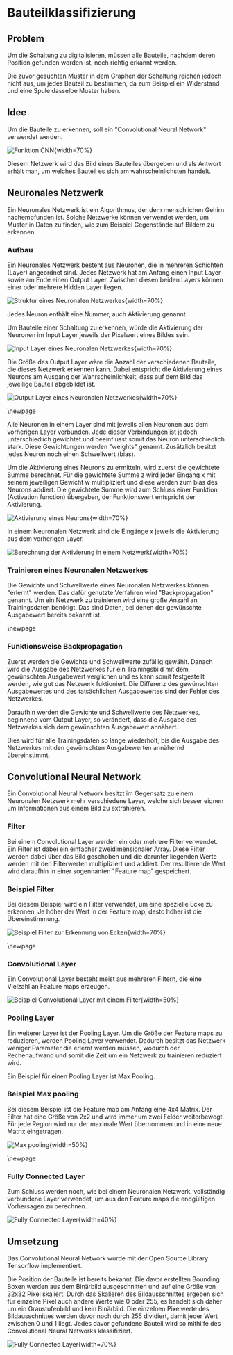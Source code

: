 # Bauteilklassifizierung

## Problem

Um die Schaltung zu digitalisieren, müssen alle Bauteile, nachdem deren Position gefunden worden ist, noch richtig erkannt werden.

Die zuvor gesuchten Muster in dem Graphen der Schaltung reichen jedoch nicht aus, um jedes Bauteil zu bestimmen, da zum Beispiel ein Widerstand und eine Spule dasselbe Muster haben.

## Idee

Um die Bauteile zu erkennen, soll ein "Convolutional Neural Network" verwendet werden.

![Funktion CNN](.\Dateien\cnn.png){width=70%}

Diesem Netzwerk wird das Bild eines Bauteiles übergeben und als Antwort erhält man, um welches Bauteil es sich am wahrscheinlichsten handelt.

## Neuronales Netzwerk

Ein Neuronales Netzwerk ist ein Algorithmus, der dem menschlichen Gehirn nachempfunden ist. Solche Netzwerke können verwendet werden, um Muster in Daten zu finden, wie zum Beispiel Gegenstände auf Bildern zu erkennen.

### Aufbau

Ein Neuronales Netzwerk besteht aus Neuronen, die in mehreren Schichten (Layer) angeordnet sind. Jedes Netzwerk hat am Anfang einen Input Layer sowie am Ende einen Output Layer. Zwischen diesen beiden Layers können einer oder mehrere Hidden Layer liegen.

![Struktur eines Neuronalen Netzwerkes](.\Dateien\aufbauNN.png){width=70%}

Jedes Neuron enthält eine Nummer, auch Aktivierung genannt.

Um Bauteile einer Schaltung zu erkennen, würde die Aktivierung der Neuronen im Input Layer jeweils der Pixelwert eines Bildes sein.

![Input Layer eines Neuronalen Netzwerkes](.\Dateien\inputLayer.png){width=70%}

Die Größe des Output Layer wäre die Anzahl der verschiedenen Bauteile, die dieses Netzwerk erkennen kann. Dabei entspricht die Aktivierung eines Neurons am Ausgang der Wahrscheinlichkeit, dass auf dem Bild das jeweilige Bauteil abgebildet ist. 

![Output Layer eines Neuronalen Netzwerkes](.\Dateien\outputLayer.png){width=70%}

\newpage

Alle Neuronen in einem Layer sind mit jeweils allen Neuronen aus dem vorherigen Layer verbunden. Jede dieser Verbindungen ist jedoch unterschiedlich gewichtet und beeinflusst somit das Neuron unterschiedlich stark. Diese Gewichtungen werden "weights" genannt.
Zusätzlich besitzt jedes Neuron noch einen Schwellwert (bias).

Um die Aktivierung eines Neurons zu ermitteln, wird zuerst die gewichtete Summe berechnet. Für die gewichtete Summe z wird jeder Eingang x mit seinem jeweiligen Gewicht w multipliziert und diese werden zum bias des Neurons addiert. Die gewichtete Summe wird zum Schluss einer Funktion (Activation function) übergeben, der Funktionswert entspricht der Aktivierung.

![Aktivierung eines Neurons](.\Dateien\singleNeuron.png){width=70%}

In einem Neuronalen Netzwerk sind die Eingänge x jeweils die Aktivierung aus dem vorherigen Layer.

![Berechnung der Aktivierung in einem Netzwerk](.\Dateien\calculate.png){width=70%}

### Trainieren eines Neuronalen Netzwerkes

Die Gewichte und Schwellwerte eines Neuronalen Netzwerkes können "erlernt" werden.
Das dafür genutzte Verfahren wird "Backpropagation" genannt.
Um ein Netzwerk zu trainieren wird eine große Anzahl an Trainingsdaten benötigt. Das sind Daten, bei denen der gewünschte Ausgabewert bereits bekannt ist. 

\newpage

### Funktionsweise Backpropagation

Zuerst werden die Gewichte und Schwellwerte zufällig gewählt. Danach wird die Ausgabe des Netzwerkes für ein Trainingsbild mit dem gewünschten Ausgabewert verglichen und es kann somit festgestellt werden, wie gut das Netzwerk fuktioniert. 
Die Differenz des gewünschten Ausgabewertes und des tatsächlichen Ausgabewertes sind der Fehler des Netzwerkes.

Daraufhin werden die Gewichte und Schwellwerte des Netzwerkes, beginnend vom Output Layer, so verändert, dass die Ausgabe des Netzwerkes sich dem gewünschten Ausgabewert annähert. 

Dies wird für alle Trainingsdaten so lange wiederholt, bis die Ausgabe des Netzwerkes mit den gewünschten Ausgabewerten annähernd übereinstimmt.

## Convolutional Neural Network

Ein Convolutional Neural Network besitzt im Gegensatz zu einem Neuronalen Netzwerk mehr verschiedene Layer, welche sich besser eignen um Informationen aus einem Bild zu extrahieren.


### Filter

Bei einem Convolutional Layer werden ein oder mehrere Filter verwendet.
Ein Filter ist dabei ein einfacher zweidimensionaler Array.
Diese Filter werden dabei über das Bild geschoben und die darunter liegenden Werte werden mit den Filterwerten multipliziert und addiert. Der resultierende Wert wird daraufhin in einer sogennanten "Feature map" gespeichert.

### Beispiel Filter

Bei diesem Beispiel wird ein Filter verwendet, um eine spezielle Ecke zu erkennen. Je höher der Wert in der Feature map, desto höher ist die Übereinstimmung. 

![Beispiel Filter zur Erkennung von Ecken](.\Dateien\filter.png){width=70%}

\newpage

### Convolutional Layer

Ein Convolutional Layer besteht meist aus mehreren Filtern, die eine Vielzahl an Feature maps erzeugen.

![Beispiel Convolutional Layer mit einem Filter](.\Dateien\convLayer.png){width=50%}

### Pooling Layer

Ein weiterer Layer ist der Pooling Layer. Um die Größe der Feature maps zu reduzieren, werden Pooling Layer verwendet. 
Dadurch besitzt das Netzwerk weniger Parameter die erlernt werden müssen, wodurch der Rechenaufwand und somit die Zeit um ein Netzwerk zu trainieren reduziert wird.

Ein Beispiel für einen Pooling Layer ist Max Pooling.

### Beispiel Max pooling

Bei diesem Beispiel ist die Feature map am Anfang eine 4x4 Matrix. Der Filter hat eine Größe von 2x2 und wird immer um zwei Felder weiterbewegt. Für jede Region wird nur der maximale Wert übernommen und in eine neue Matrix eingetragen.

![Max pooling](.\Dateien\pooling.png){width=50%}

\newpage

### Fully Connected Layer

Zum Schluss werden noch, wie bei einem Neuronalen Netzwerk, vollständig verbundene Layer verwendet, um aus den Feature maps die endgültigen Vorhersagen zu berechnen.

![Fully Connected Layer](.\Dateien\dense.png){width=40%}

## Umsetzung

Das Convolutional Neural Network wurde mit der Open Source Library Tensorflow implementiert.

Die Position der Bauteile ist bereits bekannt. Die davor erstellten Bounding Boxen werden aus dem Binärbild ausgeschnitten und auf eine Größe von 32x32 Pixel skaliert. Durch das Skalieren des Bildausschnittes ergeben sich für einzelne Pixel auch andere Werte wie 0 oder 255, es handelt sich daher um ein Graustufenbild und kein Binärbild. Die einzelnen Pixelwerte des Bildausschnittes werden davor noch durch 255 dividiert, damit jeder Wert zwischen 0 und 1 liegt. Jedes davor gefundene Bauteil wird so mithilfe des Convolutional Neural Networks klassifiziert.

![Fully Connected Layer](.\Dateien\box.png){width=70%}

